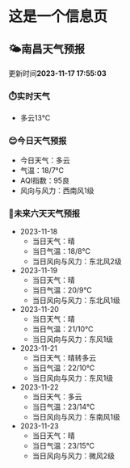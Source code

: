 # 这是一个信息页 
## 🌤️**南昌**天气预报
更新时间**2023-11-17 17:55:03**
### ⏱️实时天气
- 多云13℃
### 😊今日天气预报
- 今日天气：多云
- 气温：18/7℃
- AQI指数：95良
- 风向与风力：西南风1级
### 🤩未来六天天气预报
- 2023-11-18
  - 当日天气：晴
  - 当日气温：18/8℃
  - 当日风向与风力：东北风2级
- 2023-11-19
  - 当日天气：晴
  - 当日气温：20/9℃
  - 当日风向与风力：东北风1级
- 2023-11-20
  - 当日天气：晴
  - 当日气温：21/10℃
  - 当日风向与风力：东风1级
- 2023-11-21
  - 当日天气：晴转多云
  - 当日气温：22/10℃
  - 当日风向与风力：东风1级
- 2023-11-22
  - 当日天气：多云
  - 当日气温：23/14℃
  - 当日风向与风力：东南风1级
- 2023-11-23
  - 当日天气：晴
  - 当日气温：23/15℃
  - 当日风向与风力：微风2级

